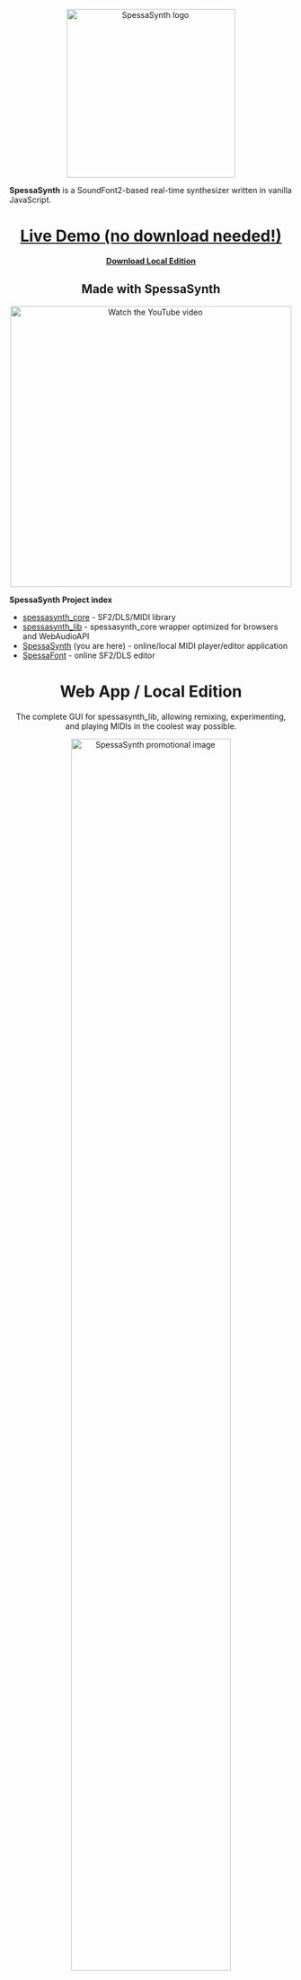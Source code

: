 <!--suppress HtmlDeprecatedAttribute, HtmlRequiredAltAttribute, HtmlExtraClosingTag -->
<p align='center'>
<!--suppress CheckImageSize -->
<img src="src/website/spessasynth_logo_rounded.png" width='300' alt='SpessaSynth logo'>
</p>

**SpessaSynth** is a SoundFont2-based real-time synthesizer written in vanilla JavaScript.

<h1 align="center"><a href="https://spessasus.github.io/SpessaSynth/">Live Demo (no download needed!)</a></h1>

<p align='center'><b><!--suppress HtmlUnknownAnchorTarget -->
<a href='#windows'>Download Local Edition</a></b></p>

<h2 align="center">Made with SpessaSynth</h2>
<p align="center">
<a href="https://www.youtube.com/watch?v=Cu_A1IR65yQ"><img width='500' alt="Watch the YouTube video" src="https://github.com/user-attachments/assets/d73c0585-67eb-4490-ad39-839b22ab7577"></a>
</p>

**SpessaSynth Project index**

- [spessasynth_core](https://github.com/spessasus/spessasynth_core) - SF2/DLS/MIDI library
- [spessasynth_lib](https://github.com/spessasus/spessasynth_lib) - spessasynth_core wrapper optimized for browsers and WebAudioAPI
- [SpessaSynth](https://github.com/spessasus/SpessaSynth) (you are here) - online/local MIDI player/editor application
- [SpessaFont](https://github.com/spessasus/SpessaFont) - online SF2/DLS editor


<h1 align='center'>Web App / Local Edition</h1>
<p align='center'>The complete GUI for spessasynth_lib, allowing remixing, experimenting, and playing MIDIs in the coolest way possible.</p>

<p align='center'>
<img src="https://github.com/user-attachments/assets/42f5cf2d-0b5b-492d-8929-064d55d8c11f" alt="SpessaSynth promotional image" width="75%">
</p>
<h3 align='center'><a href='https://github.com/spessasus/SpessaSynth/wiki/How-To-Use-App'>Usage Guide</a></h3>
<h2 align='center'>Features</h2>

- **Visualization of the played sequence:** with cool effects like visual pitch bend and note-on effects!
- **Playable keyboard with various sizes:** mobile friendly!
- **Integrated controller for the synthesizer with numerous options:** Edit instruments, controllers, and more!
- **MIDI Lyrics support:** Karaoke!
- **Kar Lyrics support:** Karaoke but fancy!
- **ASS Subtitle support:** Karaoke but even fancier!
- **Music player mode:** with support for album covers in .rmi files!
- Mobile-friendly UI (*synthesizer performance not optimized for mobile... don't tell anyone!*)
- **Multiple language support:** 
  - English
  - Polish
  - Japanese
  - French (translated by Davy Triponney)
  - Portuguese (translated by Lucas Gabriel)
  - Custom locale management system, created specifically for this project
- **Description of buttons:** Hover over the buttons to see what they do!
- **`Web MIDI API` support:** Use your physical MIDI devices!
- [WebMidiLink](https://www.g200kg.com/en/docs/webmidilink/) support
- **Numerous exporting options:**
  - Render the MIDI file (modified or unmodified) to .wav
  - Render each channel as a separate .wav file
  - Export the modified MIDI file to .mid
  - Export the trimmed SoundFont to .sf2
  - Export a DLS file to .sf2
  - Export an SF2 file to .dls
  - Or compress it as .sf3!
  - Bundle both as .rmi with metadata such as album cover!
- Comes bundled with a compressed [GeneralUser GS](https://schristiancollins.com/generaluser.php) SoundFont to get you started

<h3 align='center'>Still not convinced? Check out these screenshots:</h3>

<!--
MARKDOWN VERSION
![image](https://github.com/user-attachments/assets/b0c9a1f3-3278-4208-8d35-f63b0943ae39)
![image](https://github.com/user-attachments/assets/b7aeef1d-3f9a-4bff-a5cc-cdee700a8a54)
![image](https://github.com/user-attachments/assets/7499503e-9dec-4f7c-8c58-b4960f63bc39)
![image](https://github.com/user-attachments/assets/772c1636-26cb-4efd-a9d1-daef5f12c566)
![image](https://github.com/user-attachments/assets/0c98f317-69d1-499c-968d-0870d9f5bec5)
![image](https://github.com/user-attachments/assets/c57c4229-92e1-4ab3-81ef-b1162a917220)
-->
<p align='center'>
<img src="https://github.com/user-attachments/assets/d6fe5993-ad1b-4979-aed5-85f3c77862f3" width="45%"></img>
<img src="https://github.com/user-attachments/assets/b7aeef1d-3f9a-4bff-a5cc-cdee700a8a54" width="45%"></img> 
<img src="https://github.com/user-attachments/assets/7499503e-9dec-4f7c-8c58-b4960f63bc39" width="45%"></img>
<img src="https://github.com/user-attachments/assets/772c1636-26cb-4efd-a9d1-daef5f12c566" width="45%"></img>
<img src="https://github.com/user-attachments/assets/0c98f317-69d1-499c-968d-0870d9f5bec5" width="45%"></img>
<img src="https://github.com/user-attachments/assets/b9f7c939-7097-44a7-a02e-5262c8b61102" width="45%"></img> 

</p>

### Downloading the Local Edition
Local edition comes with easier soundfont management than the demo version,
also allowing to use it offline!

> [!IMPORTANT]
> Firefox is recommended due to Chromium's Web Audio bug and memory limit.
> A decent computer is also recommended for handling large SoundFonts.

[Recommended high-quality SoundFont (better than the built-in one)](https://musical-artifacts.com/artifacts/1176)

**Local Edition requires Node.js**

#### Windows
1. [Download the program](https://spessasus.github.io/SpessaSynth/SpessaSynth-LocalEdition.zip).
2. Put your SoundFonts and DLS files into the `soundfonts` folder (you can select sound banks in the program).
3. Double-click `Open SpessaSynth.bat` (or you can type `node server/server.js` in the Command Prompt)
4. Enjoy!

#### Linux
1. [Download the program](https://spessasus.github.io/SpessaSynth/SpessaSynth-LocalEdition.zip).
2. Put your SoundFonts and DLS files into the `soundfonts` folder (you can select sound banks in the program).
3. `node server/server.js`
4. Enjoy!

### Building from source
```shell
# clone
git clone "https://github.com/spessasus/SpessaSynth" --depth 1
# install dependencies
npm i
# build and start the local edition
npm start
```
The "start" will automatically build the script and then invoke server.js. 
Then it will only invoke server.js so you need to `npm run build` to rebuild.

The build files:
- dist: the online demo along with the bundled Local edition ZIP for downloading. This is what's hosted on GH pages.
- local-dev: Local Edition sources with sourcemaps. For development.
- server: the Local Edition server. It is here so it can use the root "soundfonts" folder. This is what `npm start` invokes.

[If you would like to help translate SpessaSynth, please read this guide (and thank you!)](src/website/js/locale/locale_files/README.md)

**If you like this project, consider giving it a star. It really helps out!**

### Special Thanks
- [FluidSynth](https://github.com/FluidSynth/fluidsynth) - for the source code that helped implement functionality and fixes
- [Polyphone](https://www.polyphone-soundfonts.com/) - for the soundfont testing and editing tool
- [Meltysynth](https://github.com/sinshu/meltysynth) - for the initial low-pass filter implementation
- [RecordingBlogs](https://www.recordingblogs.com/) - for detailed explanations on MIDI messages
- [stbvorbis.js](https://github.com/hajimehoshi/stbvorbis.js) - for the Vorbis decoder
- [sl-web-ogg](https://github.com/erikh2000/sl-web-ogg) - for the Ogg Vorbis encoder
- [Bootstrap Icons](https://icons.getbootstrap.com/) - for the icons
- [fflate](https://github.com/101arrowz/fflate) - for the MIT DEFLATE implementation
- [JSZip](https://github.com/Stuk/jszip) - for the ZIP creation library
- [foo_midi](https://github.com/stuerp/foo_midi) - for useful resources on XMF file format
- [Composers](https://github.com/spessasus/spessasynth-demo-songs#readme) - for the demo songs
- [Falcosoft](https://falcosoft.hu) - for help with the RMIDI format
- [Christian Collins](https://schristiancollins.com) - for the bundled GeneralUserGS soundfont and various bug reports regarding the synthesizer
- **And You!** - for checking out this project. I hope you like it :)

### Major Releases
- [0.0.1](https://github.com/spessasus/SpessaSynth/commit/bc5c6516ae7edc94656b5df75d254a29280caa18) - Initial release
- [1.0.0](https://github.com/spessasus/SpessaSynth/commit/45c23d1c2906b2dec202c0533a9737bd1fa6b3c4) - Removed the 2-sample limit
- [2.0.0](https://github.com/spessasus/SpessaSynth/commit/350e4db90210375da27e393393df743be2137d59) - Implemented the worklet system and added support for modulators
- [3.0.0](https://github.com/spessasus/SpessaSynth/commit/b7f9e382a2f62eef462755ac9ebfe603663e4106) - Moved to audioWorkletGlobalScope for offline audio rendering

### License
Copyright © 2025 Spessasus.
Licensed under the Apache-2.0 License.

#### Legal
This project is in no way endorsed or otherwise affiliated with the MIDI Manufacturers Association,
Creative Technology Ltd. or E-mu Systems, Inc., or any other organization mentioned.
SoundFont® is a registered trademark of Creative Technology Ltd.
All other trademarks are the property of their respective owners.
